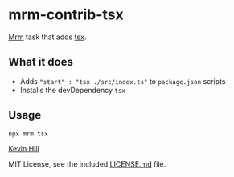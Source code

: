 <!-- tsx -->

# mrm-contrib-tsx

[Mrm](https://github.com/sapegin/mrm) task that adds [tsx](https://github.com/esbuild-kit/tsx).

## What it does

- Adds `"start" : "tsx ./src/index.ts"` to `package.json` scripts
- Installs the devDependency `tsx`

## Usage

```
npx mrm tsx
```

[Kevin Hill](https://github.com/kevinkhill)

MIT License, see the included [LICENSE.md](LICENSE.md) file.

